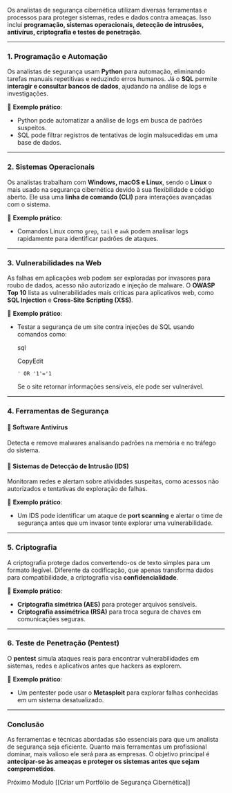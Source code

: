 Os analistas de segurança cibernética utilizam diversas ferramentas e processos para proteger sistemas, redes e dados contra ameaças. Isso inclui **programação, sistemas operacionais, detecção de intrusões, antivírus, criptografia e testes de penetração**.

---

### **1. Programação e Automação**

Os analistas de segurança usam **Python** para automação, eliminando tarefas manuais repetitivas e reduzindo erros humanos. Já o **SQL** permite **interagir e consultar bancos de dados**, ajudando na análise de logs e investigações.

🔹 **Exemplo prático**:

- Python pode automatizar a análise de logs em busca de padrões suspeitos.
- SQL pode filtrar registros de tentativas de login malsucedidas em uma base de dados.

---

### **2. Sistemas Operacionais**

Os analistas trabalham com **Windows, macOS e Linux**, sendo o **Linux** o mais usado na segurança cibernética devido à sua flexibilidade e código aberto. Ele usa uma **linha de comando (CLI)** para interações avançadas com o sistema.

🔹 **Exemplo prático**:

- Comandos Linux como `grep`, `tail` e `awk` podem analisar logs rapidamente para identificar padrões de ataques.

---

### **3. Vulnerabilidades na Web**

As falhas em aplicações web podem ser exploradas por invasores para roubo de dados, acesso não autorizado e injeção de malware. O **OWASP Top 10** lista as vulnerabilidades mais críticas para aplicativos web, como **SQL Injection** e **Cross-Site Scripting (XSS)**.

🔹 **Exemplo prático**:

- Testar a segurança de um site contra injeções de SQL usando comandos como:
    
    sql
    
    CopyEdit
    
    `' OR '1'='1`
    
    Se o site retornar informações sensíveis, ele pode ser vulnerável.

---

### **4. Ferramentas de Segurança**

#### **🔹 Software Antivírus**

Detecta e remove malwares analisando padrões na memória e no tráfego do sistema.

#### **🔹 Sistemas de Detecção de Intrusão (IDS)**

Monitoram redes e alertam sobre atividades suspeitas, como acessos não autorizados e tentativas de exploração de falhas.

🔹 **Exemplo prático**:

- Um IDS pode identificar um ataque de **port scanning** e alertar o time de segurança antes que um invasor tente explorar uma vulnerabilidade.

---

### **5. Criptografia**

A criptografia protege dados convertendo-os de texto simples para um formato ilegível. Diferente da codificação, que apenas transforma dados para compatibilidade, a criptografia visa **confidencialidade**.

🔹 **Exemplo prático**:

- **Criptografia simétrica (AES)** para proteger arquivos sensíveis.
- **Criptografia assimétrica (RSA)** para troca segura de chaves em comunicações seguras.

---

### **6. Teste de Penetração (Pentest)**

O **pentest** simula ataques reais para encontrar vulnerabilidades em sistemas, redes e aplicativos antes que hackers as explorem.

🔹 **Exemplo prático**:

- Um pentester pode usar o **Metasploit** para explorar falhas conhecidas em um sistema desatualizado.

---

### **Conclusão**

As ferramentas e técnicas abordadas são essenciais para que um analista de segurança seja eficiente. Quanto mais ferramentas um profissional dominar, mais valioso ele será para as empresas. O objetivo principal é **antecipar-se às ameaças e proteger os sistemas antes que sejam comprometidos**.

Próximo Modulo [[Criar um Portfólio de Segurança Cibernética]]
